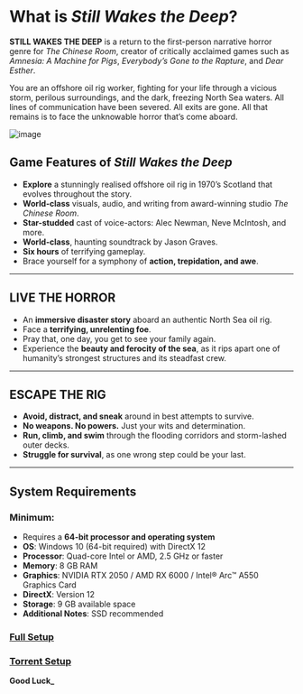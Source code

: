 # What is *Still Wakes the Deep*?

**STILL WAKES THE DEEP** is a return to the first-person narrative horror genre for *The Chinese Room*, creator of critically acclaimed games such as *Amnesia: A Machine for Pigs*, *Everybody’s Gone to the Rapture*, and *Dear Esther*.

You are an offshore oil rig worker, fighting for your life through a vicious storm, perilous surroundings, and the dark, freezing North Sea waters. All lines of communication have been severed. All exits are gone. All that remains is to face the unknowable horror that’s come aboard.

![image](https://github.com/user-attachments/assets/d61356b4-936c-4814-83da-660adbe523f2)

## Game Features of *Still Wakes the Deep*

- **Explore** a stunningly realised offshore oil rig in 1970’s Scotland that evolves throughout the story.
- **World-class** visuals, audio, and writing from award-winning studio *The Chinese Room*.
- **Star-studded** cast of voice-actors: Alec Newman, Neve McIntosh, and more.
- **World-class**, haunting soundtrack by Jason Graves.
- **Six hours** of terrifying gameplay.
- Brace yourself for a symphony of **action, trepidation, and awe**.

---

## LIVE THE HORROR

- An **immersive disaster story** aboard an authentic North Sea oil rig.
- Face a **terrifying, unrelenting foe**.
- Pray that, one day, you get to see your family again.
- Experience the **beauty and ferocity of the sea**, as it rips apart one of humanity’s strongest structures and its steadfast crew.

---

## ESCAPE THE RIG

- **Avoid, distract, and sneak** around in best attempts to survive.
- **No weapons. No powers.** Just your wits and determination.
- **Run, climb, and swim** through the flooding corridors and storm-lashed outer decks.
- **Struggle for survival**, as one wrong step could be your last.

---

## System Requirements

### Minimum:

- Requires a **64-bit processor and operating system**
- **OS**: Windows 10 (64-bit required) with DirectX 12
- **Processor**: Quad-core Intel or AMD, 2.5 GHz or faster
- **Memory**: 8 GB RAM
- **Graphics**: NVIDIA RTX 2050 / AMD RX 6000 / Intel® Arc™ A550 Graphics Card
- **DirectX**: Version 12
- **Storage**: 9 GB available space
- **Additional Notes**: SSD recommended

### [**Full Setup**](https://torrenta99.com/download-still-wakes-the-deep-v1-3-free-for-pc/)

### [**Torrent Setup**](https://torrenta99.com/download-still-wakes-the-deep-v1-3-free-for-pc/)

**Good Luck_**
